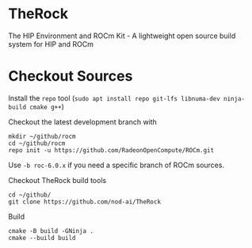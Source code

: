 # TheRock
The HIP Environment and ROCm Kit - A lightweight open source build system for HIP and ROCm

# Checkout Sources
Install the `repo` tool (`sudo apt install repo git-lfs libnuma-dev ninja-build cmake g++`)

Checkout the latest development branch with
```
mkdir ~/github/rocm
cd ~/github/rocm
repo init -u https://github.com/RadeonOpenCompute/ROCm.git
```
Use `-b roc-6.0.x` if you need a specific branch of ROCm sources.  

Checkout TheRock build tools
```
cd ~/github/
git clone https://github.com/nod-ai/TheRock
```

Build

```
cmake -B build -GNinja .
cmake --build build
```
